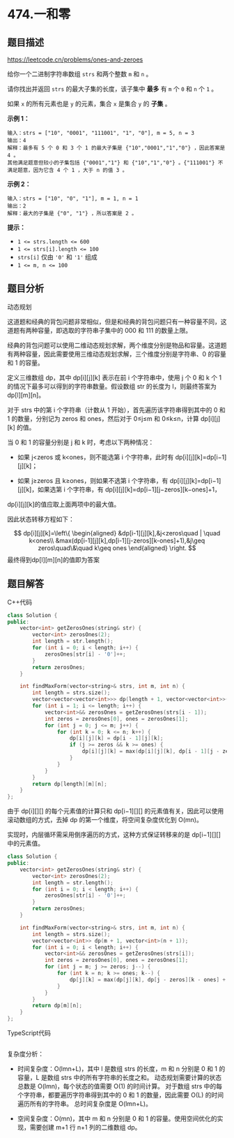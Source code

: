 # 474.一和零

## 题目描述 

https://leetcode.cn/problems/ones-and-zeroes

给你一个二进制字符串数组 `strs` 和两个整数 `m` 和 `n` 。

请你找出并返回 `strs` 的最大子集的长度，该子集中 **最多** 有 `m` 个 `0` 和 `n` 个 `1` 。

如果 `x` 的所有元素也是 `y` 的元素，集合 `x` 是集合 `y` 的 **子集** 。

 

**示例 1：**

```
输入：strs = ["10", "0001", "111001", "1", "0"], m = 5, n = 3
输出：4
解释：最多有 5 个 0 和 3 个 1 的最大子集是 {"10","0001","1","0"} ，因此答案是 4 。
其他满足题意但较小的子集包括 {"0001","1"} 和 {"10","1","0"} 。{"111001"} 不满足题意，因为它含 4 个 1 ，大于 n 的值 3 。
```

**示例 2：**

```
输入：strs = ["10", "0", "1"], m = 1, n = 1
输出：2
解释：最大的子集是 {"0", "1"} ，所以答案是 2 。
```

 

**提示：**

- `1 <= strs.length <= 600`
- `1 <= strs[i].length <= 100`
- `strs[i]` 仅由 `'0'` 和 `'1'` 组成
- `1 <= m, n <= 100`



## 题目分析

动态规划

这道题和经典的背包问题非常相似，但是和经典的背包问题只有一种容量不同，这道题有两种容量，即选取的字符串子集中的 000 和 111 的数量上限。

经典的背包问题可以使用二维动态规划求解，两个维度分别是物品和容量。这道题有两种容量，因此需要使用三维动态规划求解，三个维度分别是字符串、0 的容量和 1 的容量。

定义三维数组 dp，其中 dp\[i]\[j][k] 表示在前 i 个字符串中，使用 j 个 0 和 k 个 1 的情况下最多可以得到的字符串数量。假设数组 str 的长度为 l，则最终答案为 dp\[l]\[m][n]。

对于 strs 中的第 i 个字符串（计数从 1 开始），首先遍历该字符串得到其中的 0 和 1 的数量，分别记为 zeros 和 ones，然后对于 0≤j≤m 和 0≤k≤n，计算 dp\[i]\[j][k] 的值。

当 0 和 1 的容量分别是 j 和 k 时，考虑以下两种情况：

* 如果 j<zeros 或 k<ones，则不能选第 i 个字符串，此时有 dp\[i]\[j][k]=dp\[i−1]\[j][k]；

* 如果 j≥zeros 且 k≥ones，则如果不选第 i 个字符串，有 dp\[i]\[j][k]=dp\[i−1]\[j][k]，如果选第 i 个字符串，有 dp\[i]\[j][k]=dp\[i−1]\[j−zeros][k−ones]+1，

dp\[i]\[j][k]的值应取上面两项中的最大值。

因此状态转移方程如下：

$$
dp[i][j][k]=\left\{
\begin{aligned}
&dp[i-1][j][k],&j<zeros\quad | \quad k<ones\\
&max(dp[i-1][j][k],dp[i-1][j-zeros][k-ones]+1),&j\geq zeros\quad\&\quad k\geq ones
\end{aligned}
\right.
$$
最终得到dp\[l]\[m]\[n]的值即为答案

## 题目解答

C++代码

```c++
class Solution {
public:
    vector<int> getZerosOnes(string& str) {
        vector<int> zerosOnes(2);
        int length = str.length();
        for (int i = 0; i < length; i++) {
            zerosOnes[str[i] - '0']++;
        }
        return zerosOnes;
    }

    int findMaxForm(vector<string>& strs, int m, int n) {
        int length = strs.size();
        vector<vector<vector<int>>> dp(length + 1, vector<vector<int>>(m + 1, vector<int>(n + 1)));
        for (int i = 1; i <= length; i++) {
            vector<int>&& zerosOnes = getZerosOnes(strs[i - 1]);
            int zeros = zerosOnes[0], ones = zerosOnes[1];
            for (int j = 0; j <= m; j++) {
                for (int k = 0; k <= n; k++) {
                    dp[i][j][k] = dp[i - 1][j][k];
                    if (j >= zeros && k >= ones) {
                        dp[i][j][k] = max(dp[i][j][k], dp[i - 1][j - zeros][k - ones] + 1);
                    }
                }
            }
        }
        return dp[length][m][n];
    }
};
```

由于 dp\[i]\[][] 的每个元素值的计算只和 dp\[i−1]\[][] 的元素值有关，因此可以使用滚动数组的方式，去掉 dp 的第一个维度，将空间复杂度优化到 O(mn)。

实现时，内层循环需采用倒序遍历的方式，这种方式保证转移来的是 dp\[i−1]\[][] 中的元素值。

```c++
class Solution {
public:
    vector<int> getZerosOnes(string& str) {
        vector<int> zerosOnes(2);
        int length = str.length();
        for (int i = 0; i < length; i++) {
            zerosOnes[str[i] - '0']++;
        }
        return zerosOnes;
    }

    int findMaxForm(vector<string>& strs, int m, int n) {
        int length = strs.size();
        vector<vector<int>> dp(m + 1, vector<int>(n + 1));
        for (int i = 0; i < length; i++) {
            vector<int>&& zerosOnes = getZerosOnes(strs[i]);
            int zeros = zerosOnes[0], ones = zerosOnes[1];
            for (int j = m; j >= zeros; j--) {
                for (int k = n; k >= ones; k--) {
                    dp[j][k] = max(dp[j][k], dp[j - zeros][k - ones] + 1);
                }
            }
        }
        return dp[m][n];
    }
};
```



TypeScript代码

```typescript

```

复杂度分析：

* 时间复杂度：O(lmn+L)，其中 l 是数组 strs 的长度，m 和 n 分别是 0 和 1 的容量，L 是数组 strs 中的所有字符串的长度之和。 动态规划需要计算的状态总数是 O(lmn)，每个状态的值需要 O(1) 的时间计算。 对于数组 strs 中的每个字符串，都要遍历字符串得到其中的 0 和 1 的数量，因此需要 O(L) 的时间遍历所有的字符串。 总时间复杂度是 O(lmn+L)。

* 空间复杂度：O(mn)，其中 m 和 n 分别是 0 和 1 的容量。使用空间优化的实现，需要创建 m+1 行 n+1 列的二维数组 dp。

  

